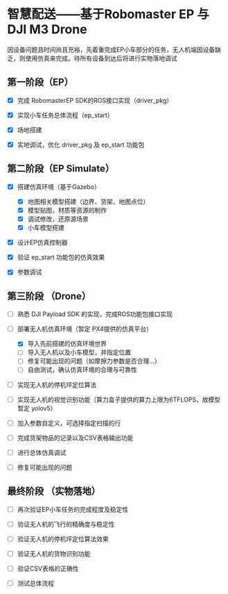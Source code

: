 # 智慧配送——基于Robomaster EP 与 DJI M3 Drone

因设备问题且时间尚且充裕，先着重完成EP小车部分的任务，无人机端因设备缺乏，则使用仿真来完成。待所有设备到达后将进行实物落地调试

## 第一阶段（EP）

- [x] 完成 RobomasterEP SDK的ROS接口实现（driver_pkg）
- [x] 实现小车任务总体流程（ep_start）
- [x] 场地搭建
- [x] 实地调试，优化 driver_pkg 及 ep_start 功能包



## 第二阶段（EP Simulate）

- [x] 搭建仿真环境（基于Gazebo）
  - [x] 地图相关模型搭建（边界、货架、地图点位）
  - [x] 模型贴图，材质等资源的制作
  - [x] 调试修改，还原源场景
  - [x] 小车模型搭建
- [x] 设计EP仿真控制器
- [x] 验证 ep_start 功能包的仿真效果
- [x] 参数调试



## 第三阶段 （Drone）

- [ ] 熟悉 DJI Payload SDK 的实现，完成ROS功能包接口实现
- [ ] 部署无人机仿真环境（暂定 PX4提供的仿真平台）
  - [x] 导入先前搭建的仿真环境世界
  - [ ] 导入无人机以及小车模型，并指定位置
  - [ ] 修复可能出现的问题（如摩擦力参数是否合理...）
  - [ ] 自由测试，确认仿真环境的合理与可靠性
- [ ] 实现无人机的停机坪定位算法
- [ ] 实现无人机的视觉识别功能（算力盒子提供的算力上限为6TFLOPS，故模型暂定 yolov5）
- [ ] 加入参数自定义，可选择指定扫描的行
- [ ] 完成货架物品的记录以及CSV表格输出功能
- [ ] 进行总体仿真调试
- [ ] 修复可能出现的问题



## 最终阶段 （实物落地）

- [ ] 再次验证EP小车任务的完成程度及稳定性
- [ ] 验证无人机的飞行的精确度与稳定性
- [ ] 验证无人机的停机坪定位算法效果
- [ ] 验证无人机的货物识别功能
- [ ] 验证CSV表格的正确性
- [ ] 测试总体流程

